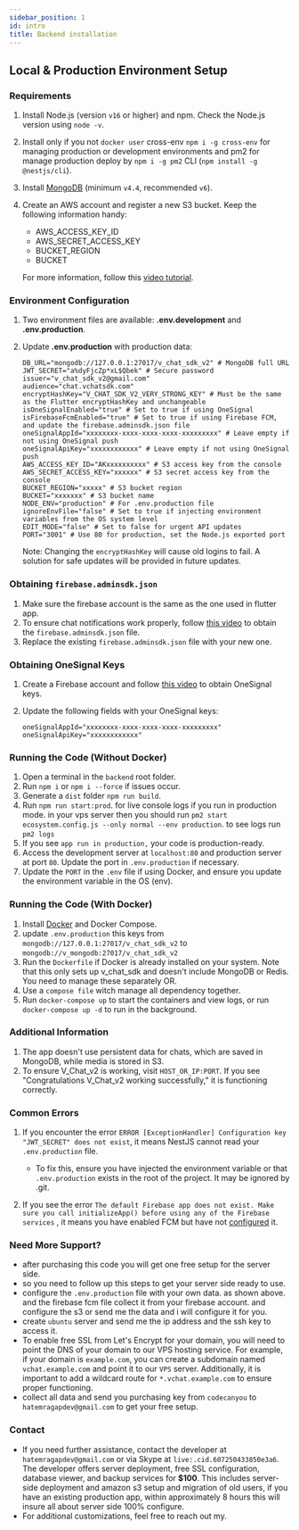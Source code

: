 ```yaml
---
sidebar_position: 1
id: intro
title: Backend installation
---
```


## Local & Production Environment Setup

### Requirements

1. Install Node.js (version `v16` or higher) and npm. Check the Node.js version using `node -v`.
2. Install only if you not `docker user` cross-env `npm i -g cross-env` for managing production or development
   environments and pm2 for manage production deploy by `npm i -g pm2`
   CLI (`npm install -g @nestjs/cli`).

3. Install [MongoDB](https://www.mongodb.com/try/download/community-kubernetes-operator) (minimum `v4.4`,
   recommended `v6`).
4. Create an AWS account and register a new S3 bucket. Keep the following information handy:

    - AWS_ACCESS_KEY_ID
    - AWS_SECRET_ACCESS_KEY
    - BUCKET_REGION
    - BUCKET

   For more information, follow this [video tutorial](https://www.youtube.com/watch?v=NZElg91l_ms&t=585s).

### Environment Configuration

1. Two environment files are available: **.env.development** and **.env.production**.
2. Update **.env.production** with production data:

   ```
   DB_URL="mongodb://127.0.0.1:27017/v_chat_sdk_v2" # MongoDB full URL
   JWT_SECRET="a%dyFjcZp*xL$Qbek" # Secure password
   issuer="v_chat_sdk_v2@gmail.com"
   audience="chat.vchatsdk.com"
   encryptHashKey="V_CHAT_SDK_V2_VERY_STRONG_KEY" # Must be the same as the Flutter encryptHashKey and unchangeable
   isOneSignalEnabled="true" # Set to true if using OneSignal
   isFirebaseFcmEnabled="true" # Set to true if using Firebase FCM, and update the firebase.adminsdk.json file
   oneSignalAppId="xxxxxxxx-xxxx-xxxx-xxxx-xxxxxxxxx" # Leave empty if not using OneSignal push
   oneSignalApiKey="xxxxxxxxxxxx" # Leave empty if not using OneSignal push
   AWS_ACCESS_KEY_ID="AKxxxxxxxxxx" # S3 access key from the console
   AWS_SECRET_ACCESS_KEY="xxxxxx" # S3 secret access key from the console
   BUCKET_REGION="xxxxx" # S3 bucket region
   BUCKET="xxxxxxx" # S3 bucket name
   NODE_ENV="production" # For .env.production file
   ignoreEnvFile="false" # Set to true if injecting environment variables from the OS system level
   EDIT_MODE="false" # Set to false for urgent API updates
   PORT="3001" # Use 80 for production, set the Node.js exported port
   ```

   Note: Changing the `encryptHashKey` will cause old logins to fail. A solution for safe updates will be provided in
   future updates.

### Obtaining `firebase.adminsdk.json`

1. Make sure the firebase account is the same as the one used in flutter app.
2. To ensure chat notifications work properly, follow [this video](https://www.youtube.com/watch?v=cXOzbKDXTh0) to
   obtain the `firebase.adminsdk.json` file.
3. Replace the existing `firebase.adminsdk.json` file with your new one.

### Obtaining OneSignal Keys

1. Create a Firebase account and follow [this video](https://www.youtube.com/watch?v=FOkgfsTwvC4) to obtain OneSignal
   keys.
2. Update the following fields with your OneSignal keys:

   ```
   oneSignalAppId="xxxxxxxx-xxxx-xxxx-xxxx-xxxxxxxxx"
   oneSignalApiKey="xxxxxxxxxxxx"
   ```

### Running the Code (Without Docker)

1. Open a terminal in the `backend` root folder.
2. Run `npm i` or `npm i --force` if issues occur.
3. Generate a `dist` folder `npm run build`.
4. Run `npm run start:prod`. for live console logs if you run in production mode. in your vps server then you should
   run `pm2 start ecosystem.config.js --only normal --env production`. to see logs run `pm2 logs`
5. If you see `app run in production,` your code is production-ready.
6. Access the development server at `localhost:80` and production server at port `80`. Update the port
   in `.env.production` if necessary.
7. Update the `PORT` in the `.env` file if using Docker, and ensure you update the environment variable in the OS (env).

### Running the Code (With Docker)

1. Install [Docker](https://www.docker.com) and Docker Compose.
2. update `.env.production` this keys from `mongodb://127.0.0.1:27017/v_chat_sdk_v2`
   to `mongodb://v_mongodb:27017/v_chat_sdk_v2`
3. Run the `Dockerfile` if Docker is already installed on your system. Note that this only sets up v_chat_sdk and
   doesn't include MongoDB or Redis. You need to manage these separately OR.
4. Use a `compose file` witch manage all dependency together.
5. Run `docker-compose up` to start the containers and view logs, or run `docker-compose up -d` to run in the
   background.

### Additional Information

1. The app doesn't use persistent data for chats, which are saved in MongoDB, while media is stored in S3.
2. To ensure V_Chat_v2 is working, visit `HOST_OR_IP:PORT`. If you see "Congratulations V_Chat_v2 working successfully,"
   it is functioning correctly.

### Common Errors

1. If you encounter the error `ERROR [ExceptionHandler] Configuration key "JWT_SECRET" does not exist`, it means NestJS
   cannot read your `.env.production` file.

    - To fix this, ensure you have injected the environment variable or that `.env.production` exists in the root of the
      project. It may be ignored by .git.

2. If you see the
   error `The default Firebase app does not exist. Make sure you call initializeApp() before using any of the Firebase services`
   , it means you have enabled FCM but have not [configured](https://www.youtube.com/watch?v=cXOzbKDXTh0) it.

### Need More Support?

- after purchasing this code you will get one free setup for the server side.
- so you need to follow up this steps to get your server side ready to use.
- configure the `.env.production` file with your own data. as shown above. and the firebase fcm file collect it from
  your
  firebase account. and configure the s3 or send me the data and i will configure it for you.
- create `ubuntu` server and send me the ip address and the ssh key to access it.
- To enable free SSL from Let's Encrypt for your domain, you will need to point the DNS of your domain to our VPS
  hosting service. For example, if your domain is `example.com`, you can create a subdomain named `vchat.example.com`
  and
  point it to our `VPS` server. Additionally, it is important to add a wildcard route for `*.vchat.example.com` to ensure
  proper functioning.
- collect all data and send you purchasing key from `codecanyou` to `hatemragapdev@gmail.com` to get your free setup.

### Contact

- If you need further assistance, contact the developer at `hatemragapdev@gmail.com` or via Skype
  at `live:.cid.607250433850e3a6`. The developer offers server deployment, free SSL configuration, database viewer, and
  backup services for **$100**. This includes server-side deployment and amazon s3 setup and migration of old users, if
  you have an existing
  production app, within approximately 8 hours this will insure all about server side 100% configure.
- For additional customizations, feel free to reach out my.